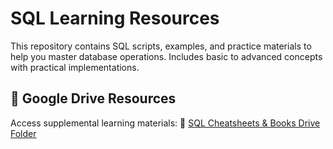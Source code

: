 # SQL Learning Resources

This repository contains SQL scripts, examples, and practice materials to help you master database operations. Includes basic to advanced concepts with practical implementations.


## 📁 Google Drive Resources
Access supplemental learning materials:
🔗 [SQL Cheatsheets & Books Drive Folder](https://drive.google.com/drive/folders/1cllvL-3B-3N5VIv_vu2JyAtWhKbd4IVU?usp=drive_link)
